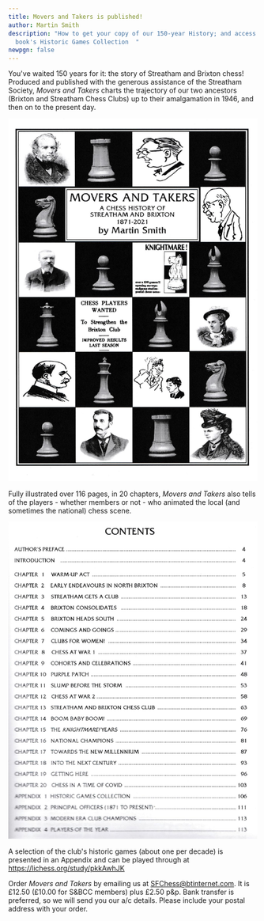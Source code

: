 ```yaml
---
title: Movers and Takers is published!
author: Martin Smith
description: "How to get your copy of our 150-year History; and access the
  book's Historic Games Collection  "
newpgn: false
---
```

You've waited 150 years for it: the story of Streatham and Brixton chess! Produced and published with the generous assistance of the Streatham Society, *Movers and Takers* charts the trajectory of our two ancestors (Brixton and Streatham Chess Clubs) up to their amalgamation in 1946, and then on to the present day. 

![](/assets/image_uploads/movers-and-takers-front-cover-m.jpg)

Fully illustrated over 116 pages, in 20 chapters, *Movers and Takers* also tells of the players - whether members or not - who animated the local (and sometimes the national) chess scene. 

![](/assets/image_uploads/movers-and-takers-contents-m.jpg)

A selection of the club's historic games (about one per decade) is presented in an Appendix and can be played through at <https://lichess.org/study/pkkAwhJK>

Order *Movers and Takers* by emailing us at [SFChess@btinternet.com](SFChess@btinternet.com). It is £12.50 (£10.00 for S&BCC members) plus £2.50 p&p. Bank transfer is preferred, so we will send you our a/c details. Please include your postal address with your order.